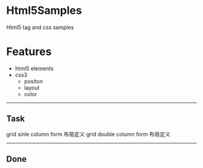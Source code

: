 # Html5Samples
 Html5 tag and css samples

# Features

- html5 elements
- css3
    - positon
    - layout
    - color



----------------------------------------------
Task
----------------------------------------------
grid sinle column form 布局定义
grid double column form 布局定义






----------------------------------------------
Done
----------------------------------------------

